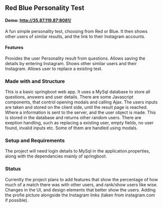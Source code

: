 
## Red Blue Personality Test

#### Demo: http://35.87.119.87:8081/

A fun simple personality test, choosing from Red or Blue. It then shows other users of similar results, and the link to their Instagram accounts. 

#### Features

Provides the user Personality result from questions. 
Allows saving the details by entering Instagram.
Shows other similar users and their Instagram.
Allows user to replace a existing test.

### Made with and Structure

This is a basic springboot web app. It uses a MySql database to store all questions, answers and user details. There are some Javascript components, that control opening modals and calling Ajax. The users inputs are taken and stored on the client side, until the result page is reached. Where a information is sent to the server, and the user object is made. This is stored in the database and returns other random users. There are exeption handling, such as replacing a existing user, empty fields, no user found, invalid inputs etc. Some of them are handled using modals.

### Setup and Requirements 

The project will need login details to MySql in the application.properties, along with the dependancies mainly of springboot. 

### Status

Currenlty the project plans to add features that show the percentage of how much of a match there was with other users, and rank/show users like wise. Changes in the UI, and design elements that better show the users. Adding the profie picture alongside the Instagram links (taken from instagram.com if possible).
